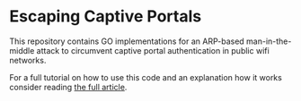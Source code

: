 # Escaping Captive Portals

This repository contains GO implementations for an ARP-based man-in-the-middle attack to circumvent captive portal authentication in public wifi networks.

For a full tutorial on how to use this code and an explanation how it works consider reading [the full article](https://tomtietz.github.io/blog/2023/03/24/captive-portals.html).
